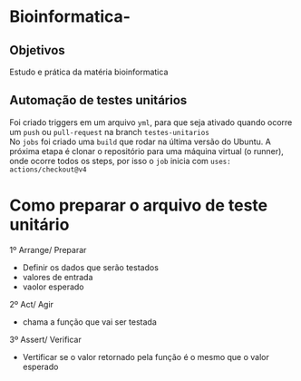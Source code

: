 # Bioinformatica-

## Objetivos<br>
Estudo e prática da matéria bioinformatica

## Automação de testes unitários<br>
Foi criado triggers em um arquivo `yml`, para que seja ativado quando ocorre um `push` ou  `pull-request` na branch `testes-unitarios`<br>
No `jobs` foi criado uma `build` que rodar na última versão do Ubuntu. A próxima etapa é clonar o repositório para uma máquina virtual (o runner), onde ocorre todos os steps, por isso o `job` inicia com `uses: actions/checkout@v4` 

# Como preparar o arquivo de teste unitário<br>
1º Arrange/ Preparar
- Definir os dados que serão testados
- valores de entrada 
- vaolor esperado
  
2º Act/ Agir
- chama a função que vai ser testada

3º Assert/ Verificar
- Vertificar se o valor retornado pela função é o mesmo que o valor esperado
